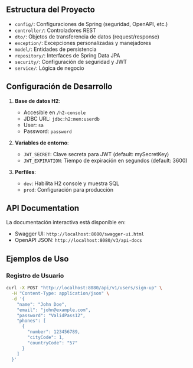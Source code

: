 ## Estructura del Proyecto

- `config/`: Configuraciones de Spring (seguridad, OpenAPI, etc.)
- `controller/`: Controladores REST
- `dto/`: Objetos de transferencia de datos (request/response)
- `exception/`: Excepciones personalizadas y manejadores
- `model/`: Entidades de persistencia
- `repository/`: Interfaces de Spring Data JPA
- `security/`: Configuración de seguridad y JWT
- `service/`: Lógica de negocio

## Configuración de Desarrollo

1. **Base de datos H2**: 
   - Accesible en `/h2-console`
   - JDBC URL: `jdbc:h2:mem:userdb`
   - User: `sa`
   - Password: `password`

2. **Variables de entorno**:
   - `JWT_SECRET`: Clave secreta para JWT (default: mySecretKey)
   - `JWT_EXPIRATION`: Tiempo de expiración en segundos (default: 3600)

3. **Perfiles**:
   - `dev`: Habilita H2 console y muestra SQL
   - `prod`: Configuración para producción

## API Documentation

La documentación interactiva está disponible en:
- Swagger UI: `http://localhost:8080/swagger-ui.html`
- OpenAPI JSON: `http://localhost:8080/v3/api-docs`

## Ejemplos de Uso

### Registro de Usuario

```bash
curl -X POST "http://localhost:8080/api/v1/users/sign-up" \
  -H "Content-Type: application/json" \
  -d '{
    "name": "John Doe",
    "email": "john@example.com",
    "password": "ValidPass12",
    "phones": [
      {
        "number": 123456789,
        "cityCode": 1,
        "countryCode": "57"
      }
    ]
  }'
